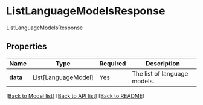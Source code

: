 # ListLanguageModelsResponse

ListLanguageModelsResponse

## Properties
| Name | Type | Required | Description |
| ------------ | ------------- | ------------- | ------------- |
**data** | List[LanguageModel] | Yes | The list of language models. |


[[Back to Model list]](../../../README.md#models-v1-link) [[Back to API list]](../../../README.md#documentation-for-api-endpoints) [[Back to README]](../../../README.md)
